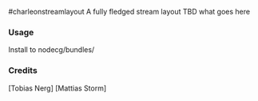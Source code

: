 #charleonstreamlayout
A fully fledged stream layout
TBD what goes here

### Usage
Install to nodecg/bundles/

### Credits
[Tobias Nerg]
[Mattias Storm]
